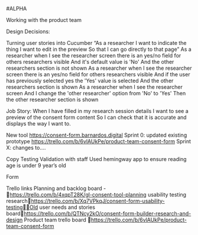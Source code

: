 #ALPHA



Working with the product team

Design Decisions:

Turning user stories into Cucumber
“As a researcher
I want to indicate the thing I want to edit in the preview
So that I can go directly to that page”   As a researcher when I see the researcher screen there is an yes/no field for others researchers visible
And it's default value is 'No'
And the other researchers section is not shown
As a researcher when I see the researcher screen there is an yes/no field for others researchers visible
And if the user has previously selected yes the 'Yes' value is selected
And the other researchers section is shown
As a researcher when I see the researcher screen
And I change the 'other researcher' option from 'No' to 'Yes'
Then the other researcher section is shown


Job Story:
When I have filled in my research session details
I want to see a preview of the consent form content
So I can check that it is accurate and displays the way I want to.


New tool
https://consent-form.barnardos.digital
Sprint 0: updated existing prototype
https://trello.com/b/6vlAUkPe/product-team-consent-form
Sprint X: changes to….


Copy
Testing
Validation with staff
Used hemingway app to ensure reading age is under 9 year’s old


Form

Trello links
Planning and backlog board - https://trello.com/b/4xqpT28K/gl-consent-tool-planning
usability testing researchhttps://trello.com/b/Xq7VPkqJ/consent-form-usability-testingOld user needs and stories boardhttps://trello.com/b/QTNcy2kO/consent-form-builder-research-and-design
Product team trello board https://trello.com/b/6vlAUkPe/product-team-consent-form 

